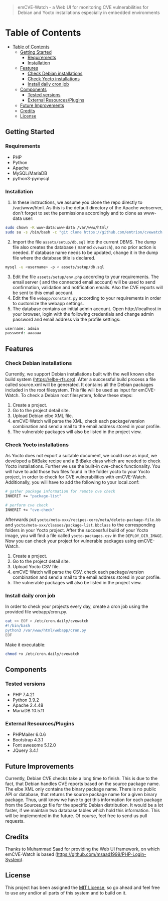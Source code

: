 > emCVE-Watch - a Web UI for monitoring CVE vulnerabilities for Debian and Yocto installations especially in embedded environments

# Table of Contents

- [Table of Contents](#table-of-contents)
    - [Getting Started](#getting-started)
        - [Requirements](#requirements)
        - [Installation](#installation)
    - [Features](#features)
        - [Check Debian installations](#check-debian-installations)
        - [Check Yocto installations](#check-yocto-installations)
        - [Install daily cron job](#install-daily-cron-job)
    - [Components](#components)
        - [Tested versions](#tested-versions)
        - [External Resources/Plugins](#external-resourcesplugins)
    - [Future Improvements](#future-improvements)
    - [Credits](#credits)
    - [License](#license)

## Getting Started

### Requirements

* PHP
* Python
* Apache
* MySQL/MariaDB
* python3-pymysql

### Installation

1. In these instructions, we assume you clone the repo directly to /var/www/html. As this is the default directory of
   the Apache webserver, don't forget to set the permissions accordingly and to clone as www-data user:

```bash
sudo chown -R www-data:www-data /var/www/html/
sudo su -s /bin/bash -c "git clone https://github.com/emtrion/cvewatch.git /var/www/html/" -g www-data www-data
```

2. Import the file `assets/setup/db.sql` into the current DBMS. The dump file also creates the database (
   named `cvewatch`), so no prior action is needed. If database name needs to be updated, change it in the dump file
   where the database title is declared.

```bash
mysql -u <username> -p < assets/setup/db.sql
```

3. Edit the file `assets/setup/env.php` according to your requirements. The email server (
   and the connected email account) will be used to send confirmation, validation and notification emails. Also the CVE
   reports will be sent to this email account.
4. Edit the file `webapp/constant.py` according to your requirements in order to customize the webapp settings.
5. The database contains an initial admin account. Open http://localhost in your browser, login with the following
   credentials and change admin password and email address via the profile settings:

```php
username: admin
password: aaaaaa
```

## Features

### Check Debian installations

Currently, we support Debian installations built with the well known elbe build system (https://elbe-rfs.org). After a
successful build process a file called source.xml will be generated. It contains all the Debian packages included in the
root filesystem. This file will be used as input for emCVE-Watch. To check a Debian root filesystem, follow these steps:

1. Create a project.
2. Go to the project detail site.
3. Upload Debian elbe XML file.
4. emCVE-Watch will parse the XML, check each package/version combination and send a mail to the email address stored in
   your profile.
5. The vulnerable packages will also be listed in the project view.

### Check Yocto installations

As Yocto does not export a suitable document, we could use as input, we developed a BitBake recipe and a BitBake class
which are needed to check Yocto installations. Further we use the built-in cve-check functionality. You will have to add
those two files found in the folder yocto to your Yocto project, in order to check for CVE vulnerabilities with
emCVE-Watch. Additionally, you will have to add the following to your local.conf:

```bash
# gather package information for remote cve check
INHERIT += "package-list"

# perform cve check
INHERIT += "cve-check"
```

Afterwards put `yocto/meta-xxx/recipes-core/meta/delete-package-file.bb`
and `yocto/meta-xxx/classes/package-list.bbclass` to the corresponding folders in your Yocto project. After the
successful build of your Yocto image, you will find a file called `yocto-packages.csv` in the `DEPLOY_DIR_IMAGE`. Now
you can check your project for vulnerable packages using emCVE-Watch.

1. Create a project.
2. Go to the project detail site.
3. Upload Yocto CSV file.
4. emCVE-Watch will parse the CSV, check each package/version combination and send a mail to the email address stored in
   your profile.
5. The vulnerable packages will also be listed in the project view.

### Install daily cron job

In order to check your projects every day, create a cron job using the provided file webapp/cron.py.

```bash
cat << EOF > /etc/cron.daily/cvewatch
#!/bin/bash
python3 /var/www/html/webapp/cron.py
EOF
```

Make it executable:

```bash
chmod +x /etc/cron.daily/cvewatch
```

## Components

### Tested versions

- PHP 7.4.21
- Python 3.9.2
- Apache 2.4.48
- MariaDB 10.5.11

### External Resources/Plugins

- PHPMailer 6.0.6
- Bootstrap 4.3.1
- Font awesome 5.12.0
- JQuery 3.4.1

## Future Improvements

Currently, Debian CVE checks take a long time to finish. This is due to the fact, that Debian handles CVE reports based
on the source package name. The elbe XML only contains the binary package name. There is no public API or database, that
returns the source package name for a given binary package. Thus, until know we have to get this information for each
package from the Sources.gz file for the specific Debian distribution. It would be a lot faster, if we maintain two
database tables which hold this information. This will be implemented in the future. Of course, feel free to send us
pull requests.

## Credits

Thanks to Muhammad Saad for providing the Web UI framework, on which emCVE-Watch is
based (https://github.com/msaad1999/PHP-Login-System).

## License

This project has been assigned the [MIT License](LICENSE), so go ahead and feel free to use any and/or all parts of this
system and to build on it.
